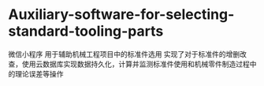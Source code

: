 # Auxiliary-software-for-selecting-standard-tooling-parts
微信小程序
用于辅助机械工程项目中的标准件选用
实现了对于标准件的增删改查，使用云数据库实现数据持久化，计算并监测标准件使用和机械零件制造过程中的理论误差等操作
